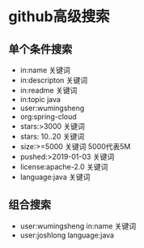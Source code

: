 # github高级搜索

## 单个条件搜索








- in:name  关键词
- in:descripton 关键词
- in:readme 关键词
- in:topic java
- user:wumingsheng
- org:spring-cloud
- stars:>3000 关键词
- stars: 10..20 关键词
- size:>=5000 关键词 5000代表5M
- pushed:>2019-01-03 关键词
- license:apache-2.0 关键词
- language:java  关键词

## 组合搜索

- user:wumingsheng in:name 关键词
- user:joshlong language:java
